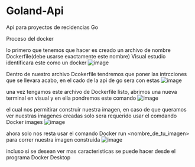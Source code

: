 # Goland-Api
Api para proyectos de recidencias Go

Proceso del docker

lo primero que tenemos que hacer es creado un archivo de nombre Dockerfile(debe usarse exactamente este nombre) Visual estudio identificara este como un docker
![image](https://github.com/user-attachments/assets/fc872b11-5e31-4622-b207-f1837d8cad77)

Dentro de nuestro archivo Dcokerfile tendremos que poner las intrcciones que se llevara acabo, en el cado de la api de go sera con estas
![image](https://github.com/user-attachments/assets/2863db7d-a9a3-4205-9028-5db1a04c4675)

una vez tengamos este archivo de Dockerfile listo, abrimos una nueva terminal en visual y en ella pondremos este comando
![image](https://github.com/user-attachments/assets/f500df79-ba17-4912-8cc1-80dac6b21ea3)

el cual nos permitirar construir nuestra imagen, en caso de que queramos ver nuestras imagenes creadas solo sera requerido usar el comdando Docker images
![image](https://github.com/user-attachments/assets/932aba1f-90c5-4825-9b81-a1b18b99cf7a)

ahora solo nos resta usar el comando Docker run  <nombre_de_tu_imagen> para correr nuestra imagen construida 
![image](https://github.com/user-attachments/assets/8c18c187-a0b4-4ee9-925c-e5cde2ee7e0f)

incluso si se desean ver mas caracteristicas se puede  hacer desde el programa Docker Desktop
